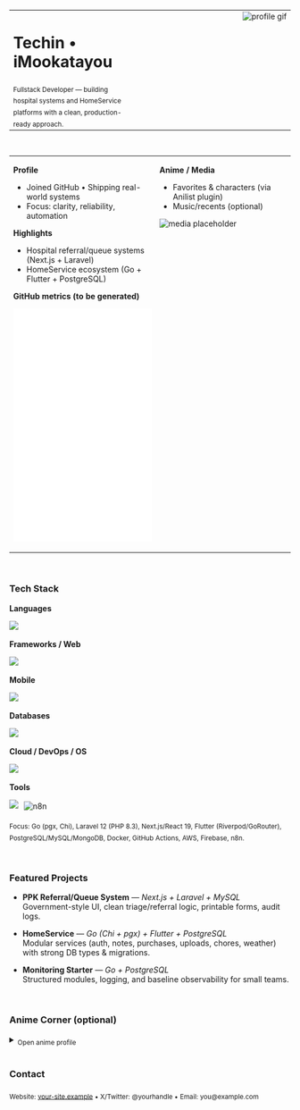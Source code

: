 <!-- ========== EMERALD x BLACK • COMPACT PRO (v4) ========== -->

<table width="100%">
  <tr>
    <td align="left" valign="top">
      <h1>Techin • iMookatayou</h1>
      <sub>Fullstack Developer — building hospital systems and HomeService platforms with a clean, production-ready approach.</sub>
    </td>
    <td align="right" valign="top" width="280">
      <img src="assets/makima-chainsaw-man.gif" width="260" alt="profile gif" />
    </td>
  </tr>
</table>

<br/>

<table width="100%">
  <tr>
    <!-- LEFT: profile summary / metrics -->
    <td width="52%" valign="top">

**Profile**
- Joined GitHub • Shipping real-world systems
- Focus: clarity, reliability, automation

**Highlights**
- Hospital referral/queue systems (Next.js + Laravel)
- HomeService ecosystem (Go + Flutter + PostgreSQL)

**GitHub metrics (to be generated)**
<p><img src="./github-metrics.svg" alt="metrics (to be generated)" /></p>

  </td>

  <!-- RIGHT: anime / media style zone -->
  <td width="48%" valign="top">

**Anime / Media**
- Favorites & characters (via Anilist plugin)
- Music/recents (optional)

<p>
  <!-- placeholders (will be replaced by metrics outputs later) -->
  <img src="https://gist.githubusercontent.com/lowlighter/3c6eaedf50273adfb7a510822672f570/raw/placeholder.svg" width="100%" alt="media placeholder" />
</p>

  </td>
  </tr>
</table>

<br/>

### Tech Stack

**Languages**
<p>
  <img src="https://skillicons.dev/icons?i=go,ts,js,python,php,dart&perline=12" height="34" />
</p>

**Frameworks / Web**
<p>
  <img src="https://skillicons.dev/icons?i=react,nextjs,vue,laravel&perline=12" height="34" />
</p>

**Mobile**
<p>
  <img src="https://skillicons.dev/icons?i=flutter&perline=12" height="34" />
</p>

**Databases**
<p>
  <img src="https://skillicons.dev/icons?i=postgres,mysql,mongodb&perline=12" height="34" />
</p>

**Cloud / DevOps / OS**
<p>
  <img src="https://skillicons.dev/icons?i=docker,aws,firebase,jenkins,githubactions,nginx,linux,ubuntu,arch&perline=12" height="34" />
</p>

**Tools**
<p>
  <img src="https://skillicons.dev/icons?i=postman,git,github,vscode&perline=12" height="34" />
  <!-- n8n has no skillicon → emerald badge -->
  <img alt="n8n" src="https://img.shields.io/badge/n8n-Automations-0CE8A7?labelColor=000" height="22" style="vertical-align:middle;margin-left:6px;" />
</p>

<sub>Focus: Go (pgx, Chi), Laravel 12 (PHP 8.3), Next.js/React 19, Flutter (Riverpod/GoRouter), PostgreSQL/MySQL/MongoDB, Docker, GitHub Actions, AWS, Firebase, n8n.</sub>

<br/>

### Featured Projects

- **PPK Referral/Queue System** — *Next.js + Laravel + MySQL*  
  Government-style UI, clean triage/referral logic, printable forms, audit logs.

- **HomeService** — *Go (Chi + pgx) + Flutter + PostgreSQL*  
  Modular services (auth, notes, purchases, uploads, chores, weather) with strong DB types & migrations.

- **Monitoring Starter** — *Go + PostgreSQL*  
  Structured modules, logging, and baseline observability for small teams.

<br/>

### Anime Corner (optional)
<details>
  <summary><sub>Open anime profile</sub></summary>
  <sub>This will render favorites & characters through the Anilist plugin of <code>lowlighter/metrics</code>.</sub>
</details>

<br/>

### Contact
<sub>
Website: <a href="https://your-site.example">your-site.example</a> • X/Twitter: @yourhandle • Email: you@example.com
</sub>

<!-- ========== END ========== -->
